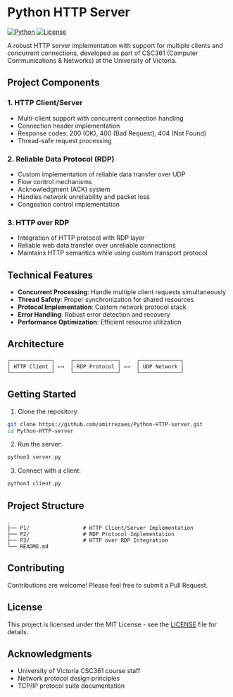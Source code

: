 # Python HTTP Server

[![Python](https://img.shields.io/badge/Python-3.7%2B-blue.svg)](https://www.python.org/downloads/)
[![License](https://img.shields.io/badge/License-MIT-green.svg)](LICENSE)

A robust HTTP server implementation with support for multiple clients and concurrent connections, developed as part of CSC361 (Computer Communications & Networks) at the University of Victoria.

## Project Components

### 1. HTTP Client/Server
- Multi-client support with concurrent connection handling
- Connection header implementation
- Response codes: 200 (OK), 400 (Bad Request), 404 (Not Found)
- Thread-safe request processing

### 2. Reliable Data Protocol (RDP)
- Custom implementation of reliable data transfer over UDP
- Flow control mechanisms
- Acknowledgment (ACK) system
- Handles network unreliability and packet loss
- Congestion control implementation

### 3. HTTP over RDP
- Integration of HTTP protocol with RDP layer
- Reliable web data transfer over unreliable connections
- Maintains HTTP semantics while using custom transport protocol

## Technical Features

- **Concurrent Processing**: Handle multiple client requests simultaneously
- **Thread Safety**: Proper synchronization for shared resources
- **Protocol Implementation**: Custom network protocol stack
- **Error Handling**: Robust error detection and recovery
- **Performance Optimization**: Efficient resource utilization

## Architecture

```plaintext
┌─────────────┐     ┌──────────────┐     ┌─────────────┐
│ HTTP Client │ ←→  │ RDP Protocol │ ←→  │ UDP Network │
└─────────────┘     └──────────────┘     └─────────────┘
```

## Getting Started

1. Clone the repository:
```bash
git clone https://github.com/amirrezaes/Python-HTTP-server.git
cd Python-HTTP-server
```

2. Run the server:
```bash
python3 server.py
```

3. Connect with a client:
```bash
python3 client.py
```

## Project Structure

```
.
├── P1/                 # HTTP Client/Server Implementation
├── P2/                 # RDP Protocol Implementation
├── P3/                 # HTTP over RDP Integration
└── README.md
```

## Contributing

Contributions are welcome! Please feel free to submit a Pull Request.

## License

This project is licensed under the MIT License - see the [LICENSE](LICENSE) file for details.

## Acknowledgments

- University of Victoria CSC361 course staff
- Network protocol design principles
- TCP/IP protocol suite documentation
